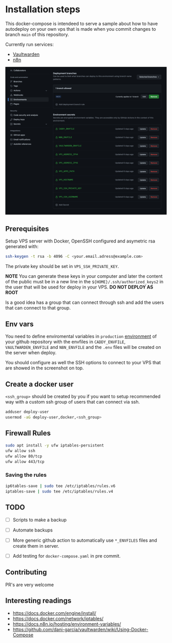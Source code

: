 # Installation steps

This docker-compose is intendeed to serve a sample about how to have autodeploy on your own vps that is made when you commit changes to branch `main` of this repository.

Currently run services:
- [Vaultwarden](https://github.com/dani-garcia/vaultwarden)
- [n8n](https://n8n.io)

![Screenshot with configured enviromental variables](./Screenshot.png)

## Prerequisites

Setup VPS server with Docker, OpenSSH configured and asymetric rsa generated with:

```bash
ssh-keygen -t rsa -b 4096 -C <your.email.adress@example.com>
```

The private key should be set in `VPS_SSH_PRIVATE_KEY`.

**NOTE** You can generate these keys in your computer and later the content of the public must be in a new line in the `${HOME}/.ssh/authorized_keys2` in the user that will be used for deploy in your VPS. **DO NOT DEPLOY AS ROOT**

Is a good idea has a group that can connect through ssh and add the users that can connect to that group.

## Env vars

You need to define enviromental variables in `production` [environment](settings/environments/new) of your github repository with the envfiles in `CADDY_ENVFILE`, `VAULTWARDEN_ENVFILE` and `N8N_ENVFILE` and the `.env` files will be created on the server when deploy.

You should configure as well the SSH options to connect to your VPS that are showed in the screenshot on top.



## Create a docker user

`<ssh_group>` should be created by you if you want to setup recommended way with a custom ssh group of users that can connect via ssh.

```bash
adduser deploy-user
usermod -aG deploy-user,docker,<ssh_group>
```


## Firewall Rules

```bash
sudo apt install -y ufw iptables-persistent
ufw allow ssh
ufw allow 80/tcp
ufw allow 443/tcp
```

### Saving the rules

```bash
ip6tables-save | sudo tee /etc/iptables/rules.v6
iptables-save | sudo tee /etc/iptables/rules.v4
```

## TODO

- [ ] Scripts to make a backup
- [ ] Automate backups
- [ ] More generic github action to automatically use `*_ENVFILES` files and create them in server.
- [ ] Add testing for `docker-compose.yaml` in pre commit.


## Contributing

PR's are very welcome


## Interesting readings

- https://docs.docker.com/engine/install/
- https://docs.docker.com/network/iptables/
- https://docs.n8n.io/hosting/environment-variables/
- https://github.com/dani-garcia/vaultwarden/wiki/Using-Docker-Compose

